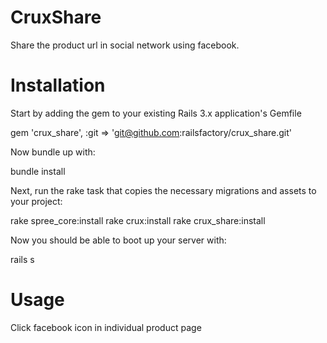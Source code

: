 ﻿CruxShare
=========

Share the product url in social network using facebook.

Installation
=========

Start by adding the gem to your existing Rails 3.x application's Gemfile

gem 'crux_share', :git => 'git@github.com:railsfactory/crux_share.git'

Now bundle up with:

bundle install

Next, run the rake task that copies the necessary migrations and assets to your project:

rake spree_core:install
rake crux:install
rake crux_share:install

Now you should be able to boot up your server with:

rails s  

Usage
=========

Click facebook icon in individual product page




